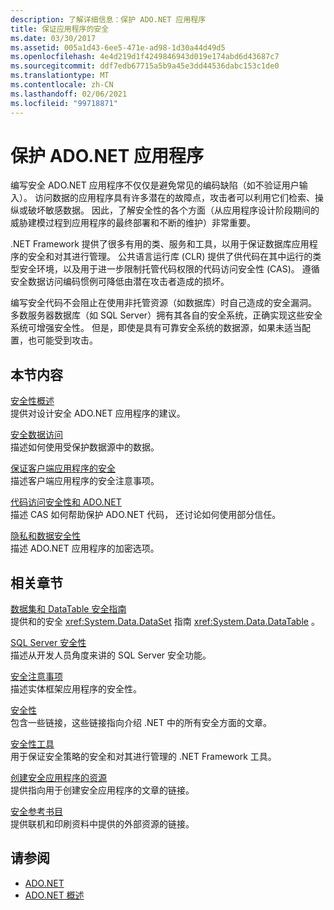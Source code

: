 ```yaml
---
description: 了解详细信息：保护 ADO.NET 应用程序
title: 保证应用程序的安全
ms.date: 03/30/2017
ms.assetid: 005a1d43-6ee5-471e-ad98-1d30a44d49d5
ms.openlocfilehash: 4e4d219d1f4249846943d019e174abd6d43687c7
ms.sourcegitcommit: ddf7edb67715a5b9a45e3dd44536dabc153c1de0
ms.translationtype: MT
ms.contentlocale: zh-CN
ms.lasthandoff: 02/06/2021
ms.locfileid: "99718871"
---
```

# <a name="securing-adonet-applications"></a>保护 ADO.NET 应用程序

编写安全 ADO.NET 应用程序不仅仅是避免常见的编码缺陷（如不验证用户输入）。 访问数据的应用程序具有许多潜在的故障点，攻击者可以利用它们检索、操纵或破坏敏感数据。 因此，了解安全性的各个方面（从应用程序设计阶段期间的威胁建模过程到应用程序的最终部署和不断的维护）非常重要。  
  
.NET Framework 提供了很多有用的类、服务和工具，以用于保证数据库应用程序的安全和对其进行管理。 公共语言运行库 (CLR) 提供了供代码在其中运行的类型安全环境，以及用于进一步限制托管代码权限的代码访问安全性 (CAS)。 遵循安全数据访问编码惯例可降低由潜在攻击者造成的损坏。  
  
编写安全代码不会阻止在使用非托管资源（如数据库）时自己造成的安全漏洞。 多数服务器数据库（如 SQL Server）拥有其各自的安全系统，正确实现这些安全系统可增强安全性。 但是，即使是具有可靠安全系统的数据源，如果未适当配置，也可能受到攻击。  
  
## <a name="in-this-section"></a>本节内容

 [安全性概述](security-overview.md)  
 提供对设计安全 ADO.NET 应用程序的建议。  
  
 [安全数据访问](secure-data-access.md)  
 描述如何使用受保护数据源中的数据。  
  
 [保证客户端应用程序的安全](secure-client-applications.md)  
 描述客户端应用程序的安全注意事项。  
  
 [代码访问安全性和 ADO.NET](code-access-security.md)  
 描述 CAS 如何帮助保护 ADO.NET 代码， 还讨论如何使用部分信任。  
  
 [隐私和数据安全性](privacy-and-data-security.md)  
 描述 ADO.NET 应用程序的加密选项。  
  
## <a name="related-sections"></a>相关章节

 [数据集和 DataTable 安全指南](dataset-datatable-dataview/security-guidance.md)  
 提供和的安全 <xref:System.Data.DataSet> 指南 <xref:System.Data.DataTable> 。

 [SQL Server 安全性](./sql/sql-server-security.md)  
 描述从开发人员角度来讲的 SQL Server 安全功能。  
  
 [安全注意事项](./ef/security-considerations.md)  
 描述实体框架应用程序的安全性。  
  
 [安全性](../../../standard/security/index.md)  
 包含一些链接，这些链接指向介绍 .NET 中的所有安全方面的文章。  
  
 [安全性工具](/previous-versions/visualstudio/visual-studio-2008/7w3fd0wb(v=vs.90))  
 用于保证安全策略的安全和对其进行管理的 .NET Framework 工具。  
  
 [创建安全应用程序的资源](/previous-versions/visualstudio/visual-studio-2010/ms165101(v=vs.100))  
 提供指向用于创建安全应用程序的文章的链接。  
  
 [安全参考书目](/visualstudio/ide/securing-applications)  
 提供联机和印刷资料中提供的外部资源的链接。  
  
## <a name="see-also"></a>请参阅

- [ADO.NET](index.md)
- [ADO.NET 概述](ado-net-overview.md)
